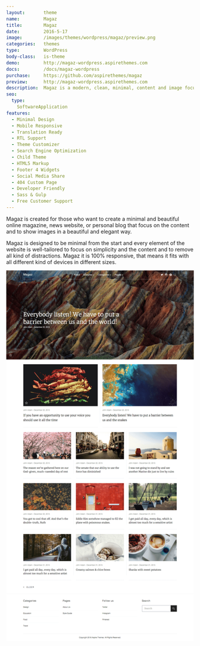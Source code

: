 ```yaml
---
layout:       theme
name:         Magaz
title:        Magaz
date:         2016-5-17
image:        /images/themes/wordpress/magaz/preview.png
categories:   themes
type:         WordPress
body-class:   is-theme
demo:         http://magaz-wordpress.aspirethemes.com
docs:         /docs/magaz-wordpress
purchase:     https://github.com/aspirethemes/magaz
preview:      http://magaz-wordpress.aspirethemes.com
description:  Magaz is a modern, clean, minimal, content and image focus theme for WordPress
seo:
  type:
    SoftwareApplication
features:
  - Minimal Design
  - Mobile Responsive
  - Translation Ready
  - RTL Support
  - Theme Customizer
  - Search Engine Optimization
  - Child Theme
  - HTML5 Markup
  - Footer 4 Widgets
  - Social Media Share
  - 404 Custom Page
  - Developer Friendly
  - Sass & Gulp
  - Free Customer Support
---
```


Magaz is created for those who want to create a minimal and beautiful online magazine, news website, or personal blog that focus on the content and to show images in a beautiful and elegant way.

Magaz is designed to be minimal from the start and every element of the website is well-tailored to focus on simplicity and the content and to remove all kind of distractions. Magaz it is 100% responsive, that means it fits with all different kind of devices in different sizes.

![aspire-wordpress-full-preview](/images/themes/wordpress/magaz/full-preview.png)